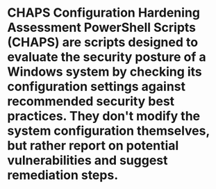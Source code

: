 # CHAPS Configuration Hardening Assessment PowerShell Scripts (CHAPS) are scripts designed to evaluate the security posture of a Windows system by checking its configuration settings against recommended security best practices. They don't modify the system configuration themselves, but rather report on potential vulnerabilities and suggest remediation steps. 
